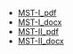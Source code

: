 - [MST-I_pdf](sukhwinder5035/Sukhwinder-SIngh/Files/blob/main/MST-I_DSS_PECE-136_JM'24.pdf)
- [MST-I_docx](sukhwinder5035/Sukhwinder-SIngh/Files/blob/main/MST-I_DSS_PECE-136_JM'24.docx)
- [MST-II_pdf]()
- [MST-II_docx]()
